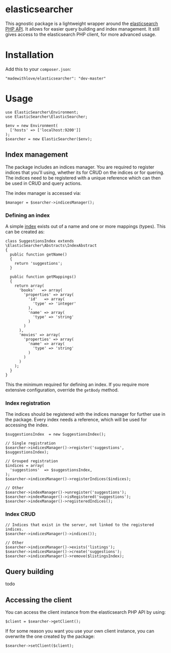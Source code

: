 # elasticsearcher

This agnostic package is a lightweight wrapper around the [elasticsearch PHP API](http://www.elasticsearch.org/guide/en/elasticsearch/client/php-api/current/index.html).
It allows for easier query building and index management. It still gives access to the elasticsearch PHP client, for more
advanced usage.

# Installation

Add this to your `composer.json`:

```
"madewithlove/elasticsearcher": "dev-master"
```

# Usage

```
use ElasticSearcher\Environment;
use ElasticSearcher\ElasticSearcher;

$env = new Environment(
  ['hosts' => ['localhost:9200']]
);
$searcher = new ElasticSearcher($env);
```

## Index management

The package includes an indices manager. You are required to register indices that you'll using, whether its for
CRUD on the indices or for quering. The indices need to be registered with a unique reference which can then be
used in CRUD and query actions.

The index manager is accessed via:

```
$manager = $searcher->indicesManager();
```

### Defining an index

A simple [index](http://www.elasticsearch.org/guide/en/elasticsearch/reference/current/_basic_concepts.html#_index) exists
out of a name and one or more mappings (types). This can be created as:

```
class SuggestionsIndex extends \ElasticSearcher\Abstracts\IndexAbstract
{
  public function getName()
  {
    return 'suggestions';
  }

  public function getMappings()
  {
    return array(
      'books'   => array(
        'properties' => array(
          'id'   => array(
            'type' => 'integer'
          ),
          'name' => array(
            'type' => 'string'
          )
        )
      ),
      'movies' => array(
        'properties' => array(
          'name' => array(
            'type' => 'string'
          )
        )
      )
    );
  }
}
```

This the minimum required for defining an index. If you require more extensive configuration, override the `getBody`
method.

### Index registration

The indices should be registered with the indices manager for further use in the package. Every index needs a
reference, which will be used for accessing the index.

```
$suggestionsIndex  = new SuggestionsIndex();

// Single registration
$searcher->indicesManager()->register('suggestions', $suggestionsIndex);

// Grouped registration
$indices = array(
  'suggestions'  => $suggestionsIndex,
);
$searcher->indicesManager()->registerIndices($indices);

// Other
$searcher->indexManager()->unregister('suggestions');
$searcher->indexManager()->isRegistered('suggestions');
$searcher->indexManager()->registeredIndices();
```

### Index CRUD

```
// Indices that exist in the server, not linked to the registered indices.
$searcher->indicesManager()->indices());

// Other
$searcher->indicesManager()->exists('listings');
$searcher->indicesManager()->create('suggestions');
$searcher->indicesManager()->remove($listingsIndex);
```

## Query building

todo

## Accessing the client

You can access the client instance from the elasticsearch PHP API by using:

```
$client = $searcher->getClient();
```

If for some reason you want you use your own client instance, you can overwrite the one created
by the package:

```
$searcher->setClient($client);
```
